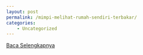 ```yaml
---
layout: post
permalink: /mimpi-melihat-rumah-sendiri-terbakar/
categories:
    - Uncategorized
---
```


[Baca Selengkapnya](/04)